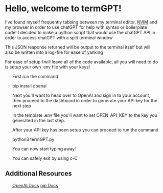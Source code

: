 <h1>Hello, welcome to termGPT!</h1>
<p> I've found myself frequently tabbing between my terminal editor, <a href="https://github.com/LogPRose/nvim">NVIM</a> and my browser in order to use chatGPT for help with syntax or boilerplate code!
I decided to make a python script that would use the chatGPT API in order to access chatGPT with a split terminal window</p>
<p> This JSON response returned will be output to the terminal itself but will also be written into a log-file for ease of yanking</p>
<p> For ease of setup I will leave all of the code available, all you will need to do is setup your own .env file with your keys!</p>

<ul>
    <div>
        <p> First run the command </p>
        <div class="Boxed"> pip install openai </div> 
    </div>
    <p>Next you'll want to head over to OpenAI and sign in to your account, then proceed to the dashboard in order to generate your API key for the next step</p>
    <p>In the template .env file you'll want to set OPEN_API_KEY to the key you generated in the last step. </p>
    <div>
        <p>After your API key has been setup you can proceed to run the command</p>
        <div class="Boxed"> python3 termGPT.py</div>
        <p>You can now start typing away!</p>
        <p>You can safely exit by using c-C</p>
    </div>
</ul>


<h2> Additional Resources </h2>

<ul>
    <a href="https://platform.openai.com/docs/api-reference/introduction">OpenAI Docs</a>
    <a href="https://pip.pypa.io/en/stable/">pip Docs</a>
</ul>
